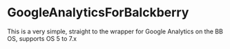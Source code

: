 GoogleAnalyticsForBalckberry
============================

This is a very simple, straight to the wrapper for Google Analytics on the BB OS, supports OS 5 to 7.x
